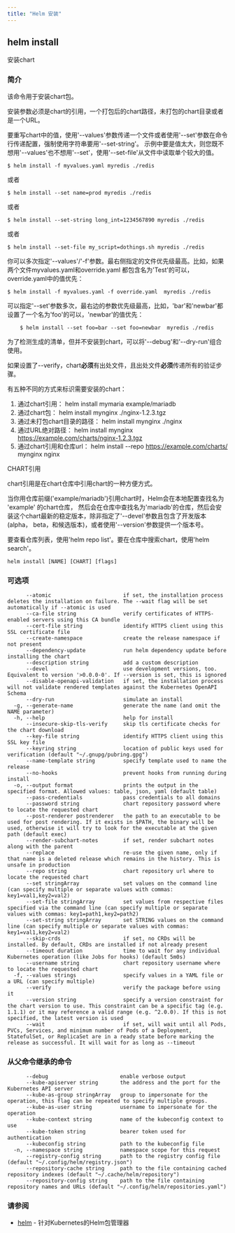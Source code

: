```yaml
---
title: "Helm 安装"
---
```


## helm install

安装chart

### 简介

该命令用于安装chart包。

安装参数必须是chart的引用，一个打包后的chart路径，未打包的chart目录或者是一个URL。

要重写chart中的值，使用'--values'参数传递一个文件或者使用'--set'参数在命令行传递配置，强制使用字符串要用'--set-string'。
示例中要是值太大，则您既不想用'--values'也不想用'--set'，使用'--set-file'从文件中读取单个较大的值。

```shell
$ helm install -f myvalues.yaml myredis ./redis
```

或者

```shell
$ helm install --set name=prod myredis ./redis
```

或者

```shell
$ helm install --set-string long_int=1234567890 myredis ./redis
```

或者

```shell
$ helm install --set-file my_script=dothings.sh myredis ./redis
```

你可以多次指定'--values'/'-f'参数。最右侧指定的文件优先级最高。比如，如果两个文件myvalues.yaml和override.yaml
都包含名为'Test'的可以，override.yaml中的值优先：

```shell
$ helm install -f myvalues.yaml -f override.yaml  myredis ./redis
```

可以指定'--set'参数多次，最右边的参数优先级最高，比如，'bar'和'newbar'都设置了一个名为'foo'的可以，'newbar'的值优先：

```shell
    $ helm install --set foo=bar --set foo=newbar  myredis ./redis
```

为了检测生成的清单，但并不安装到chart，可以将'--debug'和'--dry-run'组合使用。

如果设置了--verify，chart**必须**有出处文件，且出处文件**必须**传递所有的验证步骤。

有五种不同的方式来标识需要安装的chart：

1. 通过chart引用： helm install mymaria example/mariadb
2. 通过chart包： helm install mynginx ./nginx-1.2.3.tgz
3. 通过未打包chart目录的路径： helm install mynginx ./nginx
4. 通过URL绝对路径： helm install mynginx https://example.com/charts/nginx-1.2.3.tgz
5. 通过chart引用和仓库url： helm install --repo https://example.com/charts/ mynginx nginx

CHART引用

chart引用是在chart仓库中引用chart的一种方便方式。

当你用仓库前缀('example/mariadb')引用chart时，Helm会在本地配置查找名为 'example' 的chart仓库，
然后会在仓库中查找名为'mariadb'的仓库，然后会安装这个chart最新的稳定版本，除非指定了'--devel'参数且包含了开发版本(alpha，
beta，和候选版本)，或者使用'--version'参数提供一个版本号。

要查看仓库列表，使用'helm repo list'。要在仓库中搜索chart，使用'helm search'。

```shell
helm install [NAME] [CHART] [flags]
```

### 可选项

```shell
      --atomic                       if set, the installation process deletes the installation on failure. The --wait flag will be set automatically if --atomic is used
      --ca-file string               verify certificates of HTTPS-enabled servers using this CA bundle
      --cert-file string             identify HTTPS client using this SSL certificate file
      --create-namespace             create the release namespace if not present
      --dependency-update            run helm dependency update before installing the chart
      --description string           add a custom description
      --devel                        use development versions, too. Equivalent to version '>0.0.0-0'. If --version is set, this is ignored
      --disable-openapi-validation   if set, the installation process will not validate rendered templates against the Kubernetes OpenAPI Schema
      --dry-run                      simulate an install
  -g, --generate-name                generate the name (and omit the NAME parameter)
  -h, --help                         help for install
      --insecure-skip-tls-verify     skip tls certificate checks for the chart download
      --key-file string              identify HTTPS client using this SSL key file
      --keyring string               location of public keys used for verification (default "~/.gnupg/pubring.gpg")
      --name-template string         specify template used to name the release
      --no-hooks                     prevent hooks from running during install
  -o, --output format                prints the output in the specified format. Allowed values: table, json, yaml (default table)
      --pass-credentials             pass credentials to all domains
      --password string              chart repository password where to locate the requested chart
      --post-renderer postrenderer   the path to an executable to be used for post rendering. If it exists in $PATH, the binary will be used, otherwise it will try to look for the executable at the given path (default exec)
      --render-subchart-notes        if set, render subchart notes along with the parent
      --replace                      re-use the given name, only if that name is a deleted release which remains in the history. This is unsafe in production
      --repo string                  chart repository url where to locate the requested chart
      --set stringArray              set values on the command line (can specify multiple or separate values with commas: key1=val1,key2=val2)
      --set-file stringArray         set values from respective files specified via the command line (can specify multiple or separate values with commas: key1=path1,key2=path2)
      --set-string stringArray       set STRING values on the command line (can specify multiple or separate values with commas: key1=val1,key2=val2)
      --skip-crds                    if set, no CRDs will be installed. By default, CRDs are installed if not already present
      --timeout duration             time to wait for any individual Kubernetes operation (like Jobs for hooks) (default 5m0s)
      --username string              chart repository username where to locate the requested chart
  -f, --values strings               specify values in a YAML file or a URL (can specify multiple)
      --verify                       verify the package before using it
      --version string               specify a version constraint for the chart version to use. This constraint can be a specific tag (e.g. 1.1.1) or it may reference a valid range (e.g. ^2.0.0). If this is not specified, the latest version is used
      --wait                         if set, will wait until all Pods, PVCs, Services, and minimum number of Pods of a Deployment, StatefulSet, or ReplicaSet are in a ready state before marking the release as successful. It will wait for as long as --timeout
```

### 从父命令继承的命令

```shell
      --debug                       enable verbose output
      --kube-apiserver string       the address and the port for the Kubernetes API server
      --kube-as-group stringArray   group to impersonate for the operation, this flag can be repeated to specify multiple groups.
      --kube-as-user string         username to impersonate for the operation
      --kube-context string         name of the kubeconfig context to use
      --kube-token string           bearer token used for authentication
      --kubeconfig string           path to the kubeconfig file
  -n, --namespace string            namespace scope for this request
      --registry-config string      path to the registry config file (default "~/.config/helm/registry.json")
      --repository-cache string     path to the file containing cached repository indexes (default "~/.cache/helm/repository")
      --repository-config string    path to the file containing repository names and URLs (default "~/.config/helm/repositories.yaml")
```

### 请参阅

* [helm](helm.md) - 针对Kubernetes的Helm包管理器
